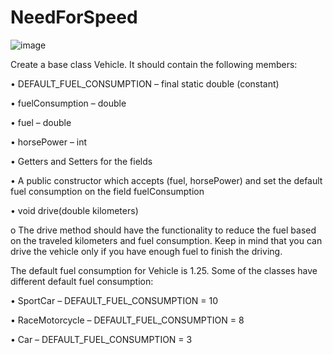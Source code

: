 # NeedForSpeed

![image](https://user-images.githubusercontent.com/81368587/180842177-fec79f15-fc53-4ab3-b297-f2353afc61a2.png)

Create a base class Vehicle. It should contain the following members:

•	DEFAULT_FUEL_CONSUMPTION – final static double (constant)

•	fuelConsumption – double

•	fuel – double

•	horsePower – int

•	Getters and Setters for the fields

•	A public constructor which accepts (fuel, horsePower) and set the default fuel consumption on the field fuelConsumption

•	void drive(double kilometers)

o	The drive method should have the functionality to reduce the fuel based on the traveled kilometers and fuel consumption. Keep in mind that you can drive the vehicle 
only if you have enough fuel to finish the driving.

The default fuel consumption for Vehicle is 1.25. Some of the classes have different default fuel consumption:

•	SportCar – DEFAULT_FUEL_CONSUMPTION = 10

•	RaceMotorcycle – DEFAULT_FUEL_CONSUMPTION = 8

•	Car – DEFAULT_FUEL_CONSUMPTION = 3


